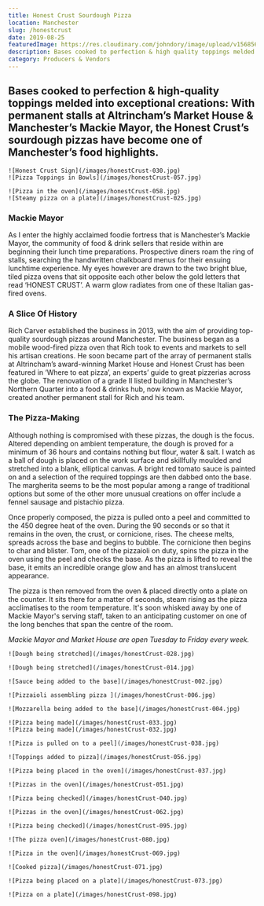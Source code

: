 ```yaml
---
title: Honest Crust Sourdough Pizza
location: Manchester
slug: /honestcrust
date: 2019-08-25
featuredImage: https://res.cloudinary.com/johndory/image/upload/v1568569341/posts/honestcrust/honestCrust-061_cclhtz.jpg
description: Bases cooked to perfection & high quality toppings melded into exceptional creations. With permanent stalls at Altrincham’s Market House & Manchester’s Mackie Mayor, the Honest Crust’s sourdough pizzas have become one of Manchester’s food highlights.
category: Producers & Vendors
---
```

## Bases cooked to perfection & high-quality toppings melded into exceptional creations: With permanent stalls at Altrincham’s Market House & Manchester’s Mackie Mayor, the Honest Crust’s sourdough pizzas have become one of Manchester’s food highlights.

```grid|2
![Honest Crust Sign](/images/honestCrust-030.jpg)
![Pizza Toppings in Bowls](/images/honestCrust-057.jpg)

```
```grid|2
![Pizza in the oven](/images/honestCrust-058.jpg)
![Steamy pizza on a plate](/images/honestCrust-025.jpg)

```
### Mackie Mayor
As I enter the highly acclaimed foodie fortress that is Manchester’s Mackie Mayor, the community of food & drink sellers that reside within are beginning their lunch time preparations.  Prospective diners roam the ring of stalls, searching the handwritten chalkboard menus for their ensuing lunchtime experience.  My eyes however are drawn to the two bright blue, tiled pizza ovens that sit opposite each other below the gold letters that read ‘HONEST CRUST’.  A warm glow radiates from one of these Italian gas-fired ovens. 

### A Slice Of History
Rich Carver established the business in 2013, with the aim of providing top-quality sourdough pizzas around Manchester. The business began as a mobile wood-fired pizza oven that Rich took to events and markets to sell his artisan creations.  He soon became part of the array of permanent stalls at Altrincham’s award-winning Market House and Honest Crust has been featured in ‘Where to eat pizza’, an experts’ guide to great pizzerias across the globe. The renovation of a grade II listed building in Manchester’s Northern Quarter into a food & drinks hub, now known as Mackie Mayor, created another permanent stall for Rich and his team.

### The Pizza-Making
Although nothing is compromised with these pizzas, the dough is the focus.  Altered depending on ambient temperature, the dough is proved for a minimum of 36 hours and contains nothing but flour, water & salt.  I watch as a ball of dough is placed on the work surface and skillfully moulded and stretched into a blank, elliptical canvas. A bright red tomato sauce is painted on and a selection of the required toppings are then dabbed onto the base.  The margherita seems to be the most popular among a range of traditional options but some of the other more unusual creations on offer include a fennel sausage and pistachio pizza.  

Once properly composed, the pizza is pulled onto a peel and committed to the 450 degree heat of the oven.  During the 90 seconds or so that it remains in the oven, the crust, or cornicione, rises. The cheese melts, spreads across the base and begins to bubble. The cornicione then begins to char and blister.  Tom, one of the pizzaioli on duty, spins the pizza in the oven using the peel and checks the base.  As the pizza is lifted to reveal the base, it emits an incredible orange glow and has an almost translucent appearance.

The pizza is then removed from the oven & placed directly onto a plate on the counter. It sits there for a matter of seconds, steam rising as the pizza acclimatises to the room temperature.  It's soon whisked away by one of Mackie Mayor's serving staff, taken to an  anticipating customer on one of the long benches that span the centre of the room. 

*Mackie Mayor and Market House are open Tuesday to Friday every week.*

```grid|2
![Dough being stretched](/images/honestCrust-028.jpg)

![Dough being stretched](/images/honestCrust-014.jpg)
```

```grid|1
![Sauce being added to the base](/images/honestCrust-002.jpg)
```

```grid|2
![Pizzaioli assembling pizza ](/images/honestCrust-006.jpg)

![Mozzarella being added to the base](/images/honestCrust-004.jpg)
```

```grid|2
![Pizza being made](/images/honestCrust-033.jpg)
![Pizza being made](/images/honestCrust-032.jpg)
```

```grid|1
![Pizza is pulled on to a peel](/images/honestCrust-038.jpg)
```

```grid|2
![Toppings added to pizza](/images/honestCrust-056.jpg)

![Pizza being placed in the oven](/images/honestCrust-037.jpg)
```

```grid|2
![Pizzas in the oven](/images/honestCrust-051.jpg)

![Pizza being checked](/images/honestCrust-040.jpg)
```

```grid|2
![Pizzas in the oven](/images/honestCrust-062.jpg)

![Pizza being checked](/images/honestCrust-095.jpg)
```

```grid|1
![The pizza oven](/images/honestCrust-080.jpg)
```

```grid|2
![Pizza in the oven](/images/honestCrust-069.jpg)

![Cooked pizza](/images/honestCrust-071.jpg)
```

```grid|2
![Pizza being placed on a plate](/images/honestCrust-073.jpg)

![Pizza on a plate](/images/honestCrust-098.jpg)
```


